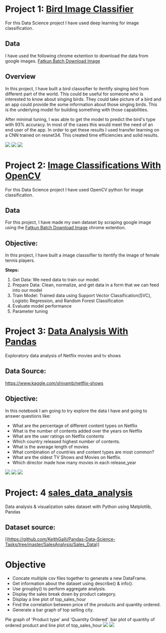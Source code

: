 
# Project 1: [Bird Image Classifier](https://github.com/moushumi-das/Deep_learning)
For this Data Science project I have used deep learning for image classification.

## Data
I have used the following chrome extention to download the data from google images. [Fatkun Batch Download Image](https://chrome.google.com/webstore/detail/fatkun-batch-download-ima/nnjjahlikiabnchcpehcpkdeckfgnohf?hl=en)

## Overview 
In this project, I have built a bird classsifier to itentify singing bird from different part of the world. This could be useful for someone who is interested to know about singing birds. They could take picture of a bird and an app could provide the some information about those singing birds. This is the underlying model for building something with those capabilities. 

After minimal tuning, I was able to get the model to predict the bird's type with 93% accuracy. In most of the cases this would meet the need of an end user of the app. In order to get these results I used transfer learning on a CNN trained on resnet34. This created time efficiencies and solid results.



![](./Netflix/top_countries.png) 
![](./Netflix/rating.png)
![](./Netflix/movie_duration.png)

# Project 2: [Image Classifications With OpenCV](https://github.com/moushumi-das/Image_Classifications_With_OpenCV)
For this Data Science project I have used OpenCV python  for image classification.

## Data
For this project, I have made my own dataset by scraping google image using the [Fatkun Batch Download Image](https://chrome.google.com/webstore/detail/fatkun-batch-download-ima/nnjjahlikiabnchcpehcpkdeckfgnohf?hl=en) chrome extention.

## Objective: 
In this project, I have built a image classsifier to itentify the image of female tennis players.

**Steps:**
   1. Get Data: We need data to train our model. 
   2. Prepare Data: Clean, normalize, and get data in a form that we can feed into our model
   3. Train Model: Trained data using Support Vector Classification(SVC), Logistic Regression, and Random Forest Classification
   4. Evaluate model performance
   5. Parameter tuning
 
# Project 3: [Data Analysis With Pandas](https://github.com/moushumi-das/data_analysis_with_pandas)
Exploratory data analysis of Netflix movies and tv shows

## Data Source:
https://www.kaggle.com/shivamb/netflix-shows

## Objective:
In this notebook I am going to try explore the data I have and going to answer questions like:

 - What are the percentage of different content types on Netflix
 - What is the number of contents added over the years on Netflix
 - What are the user ratings on Netflix contents
 - Which country released highest number of contents.
 - What is the average length of movies
 - What combination of countries  and content types are most common?
 - What are the oldest TV Shows  and Movies on Netflix.
 - Which director made how many movies in each release_year
 
![](./Netflix/top_countries.png) 
![](./Netflix/rating.png)
![](./Netflix/movie_duration.png)

# Project: 4 [sales_data_analysis ](https://github.com/moushumi-das/Sales_Data-Analysis)
Data analysis & visualization sales dataset with Python using Matplotlib, Pandas

## Dataset source:
[(https://github.com/KeithGalli/Pandas-Data-Science-Tasks/tree/master/SalesAnalysis/Sales_Data)]

# Objective
* Concate multiple csv files together to generate a new DataFrame. 
* Get information about the dataset using describe() & info().
* Use groupby() to perform aggregate analysis.
* Display the sales break down by product category.
* Display a line plot of top_sales_hour
* Find the correlation between price of the products and quantity ordered.
* Generate a bar graph of top selling city.

Pie graph of 'Product type' and 'Quantity Ordered'.
bar plot of quantity of ordered product and line plot of top_sales_hour
![](pie_chart.png)
![](product_price.png)

   

